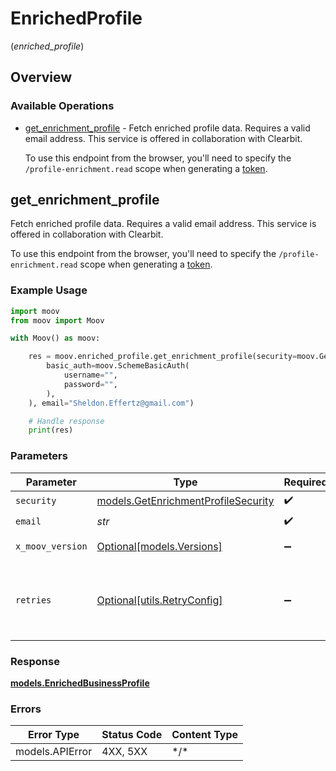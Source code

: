 # EnrichedProfile
(*enriched_profile*)

## Overview

### Available Operations

* [get_enrichment_profile](#get_enrichment_profile) -   Fetch enriched profile data. Requires a valid email address. This service is offered in collaboration with Clearbit. 

  To use this endpoint from the browser, you'll need to specify the `/profile-enrichment.read` scope when generating a [token](https://docs.moov.io/api/authentication/access-tokens/).

## get_enrichment_profile

  Fetch enriched profile data. Requires a valid email address. This service is offered in collaboration with Clearbit. 

  To use this endpoint from the browser, you'll need to specify the `/profile-enrichment.read` scope when generating a [token](https://docs.moov.io/api/authentication/access-tokens/).

### Example Usage

```python
import moov
from moov import Moov

with Moov() as moov:

    res = moov.enriched_profile.get_enrichment_profile(security=moov.GetEnrichmentProfileSecurity(
        basic_auth=moov.SchemeBasicAuth(
            username="",
            password="",
        ),
    ), email="Sheldon.Effertz@gmail.com")

    # Handle response
    print(res)

```

### Parameters

| Parameter                                                                           | Type                                                                                | Required                                                                            | Description                                                                         |
| ----------------------------------------------------------------------------------- | ----------------------------------------------------------------------------------- | ----------------------------------------------------------------------------------- | ----------------------------------------------------------------------------------- |
| `security`                                                                          | [models.GetEnrichmentProfileSecurity](../../models/getenrichmentprofilesecurity.md) | :heavy_check_mark:                                                                  | N/A                                                                                 |
| `email`                                                                             | *str*                                                                               | :heavy_check_mark:                                                                  | N/A                                                                                 |
| `x_moov_version`                                                                    | [Optional[models.Versions]](../../models/versions.md)                               | :heavy_minus_sign:                                                                  | Specify an API version.                                                             |
| `retries`                                                                           | [Optional[utils.RetryConfig]](../../models/utils/retryconfig.md)                    | :heavy_minus_sign:                                                                  | Configuration to override the default retry behavior of the client.                 |

### Response

**[models.EnrichedBusinessProfile](../../models/enrichedbusinessprofile.md)**

### Errors

| Error Type      | Status Code     | Content Type    |
| --------------- | --------------- | --------------- |
| models.APIError | 4XX, 5XX        | \*/\*           |